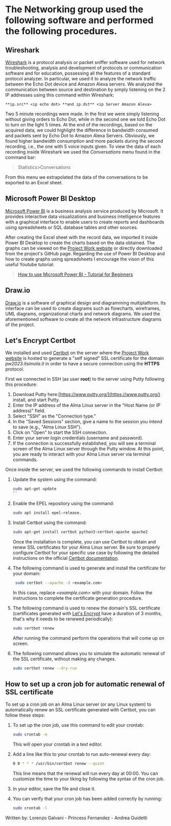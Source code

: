 # The Networking group used the following software and performed the following procedures.

## Wireshark

[Wireshark](https://www.wireshark.org/) is a protocol analysis or packet sniffer software used for network troubleshooting, analysis and development of protocols or communication software and for education, possessing all the features of a standard protocol analyzer.
In particular, we used it to analyze the network traffic between the Echo Dot device and Amazon Alexa servers.
We analyzed the communication between source and destination by simply listening on the 2 IP addresses using this command within Wireshark:

```wireshark
**ip.src** <ip echo dot> **and ip.dst** <ip Server Amazon Alexa>
```

Two 5 minute recordings were made.
In the first we were simply listening without giving orders to Echo Dot, while in the second one we told Echo Dot to turn on the light 5 times.
At the end of the recordings, based on the acquired data, we could highlight the difference in bandwidth consumed and packets sent by Echo Dot to Amazon Alexa Servers. Obviously, we found higher bandwidth consumption and more packets during the second recording, i.e., the one with 5 voice inputs given.
To view the data of each recording inside Wireshark we used the *Conversations* menu found in the command bar:
> Statistics>Conversations

From this menu we extrapolated the data of the conversations to be exported to an Excel sheet.

## Microsoft Power BI Desktop
[Microsoft Power BI](https://powerbi.microsoft.com/) is a business analysis service produced by Microsoft. It provides interactive data visualizations and business intelligence features with a graphical interface to enable users to create reports and dashboards using spreadsheets or SQL database tables and other sources.

After creating the Excel sheet with the record data, we imported it inside Power BI Desktop to create the charts based on the data obtained.
The graphs can be viewed on the [Project Work website](https://pw2023.itsimola.it/) or directly downloaded from the project's GitHub page.
Regarding the use of Power BI Desktop and how to create graphs using spreadsheets I encourage the vison of this useful Youtube tutorial:

>[How to use Microsoft Power BI - Tutorial for Beginners](https://www.youtube.com/watch?v=TmhQCQr_DCA)

## <span>Draw.io</span>

[Draw.io](https://www.drawio.com/) is a software of graphical design and diagramming multiplatform.
Its interface can be used to create diagrams such as flowcharts, wireframes, UML diagrams, organizational charts and network diagrams.
We used the aforementioned software to create all the network infrastructure diagrams of the project.

## Let's Encrypt Certbot

We installed and used [Certbot](https://certbot.eff.org/) on the server where the [Project Work website](https://pw2023.itsimola.it/) is hosted to generate a "self signed" SSL certificate for the domain *pw2023.itsimola<nolink>.it* in order to have a secure connection using the **HTTPS** protocol.

First we connected in SSH (as user **root**) to the server using Putty following this procedure:

1. Download Putty here:[https://www.putty.org/](https://www.putty.org/) install, and start Putty.
2. Enter the IP address of the Alma Linux server in the "Host Name (or IP address)" field.
3. Select "SSH" as the "Connection type."
4. In the "Saved Sessions" section, give a name to the session you intend to save (e.g., "Alma Linux SSH").
5. Click on "Open" to start the SSH connection.
6. Enter your server login credentials (username and password).
7. If the connection is successfully established, you will see a terminal screen of the Alma Linux server through the Putty window. At this point, you are ready to interact with your Alma Linux server via terminal commands.

Once inside the server, we used the following commands to install Certbot:

1. Update the system using the command:

    ```bash
    sudo apt-get update
    ``

2. Enable the EPEL repository using the command:

    ```bash
    sudo apt install epel-release.
    ```

3. Install Certbot using the command:

    ```bash
    sudo apt-get install certbot python3-certbot-apache apache2
    ```

    Once the installation is complete, you can use Certbot to obtain and renew SSL certificates for your Alma Linux server. Be sure to properly configure Certbot for your specific use case by following the detailed instructions on the official [Certbot documentation](https://eff-certbot.readthedocs.io/en/stable/).

4. The following command is used to generate and install the certificate for your domain:

   ```bash
    sudo certbot --apache -d <example.com>
    ```

    In this case, replace *<example.<nolink>com>* with your domain.
    Follow the instructions to complete the certificate generation procedure.

5. The following command is used to renew the domain's SSL certificate (certificates generated with [Let's Encrypt](https://letsencrypt.org/) have a duration of 3 months, that's why it needs to be renewed periodically):

    ```bash
    sudo certbot renew
    ```

    After running the command perform the operations that will come up on screen.

6. The following command allows you to simulate the automatic renewal of the SSL certificate, without making any changes.

    ```bash
    sudo certbot renew --dry-run

## How to set up a cron job for automatic renewal of SSL certificate 

To set up a cron job on an Alma Linux server (or any Linux system) to automatically renew an SSL certificate generated with Certbot, you can follow these steps:

1. To set up the cron job, use this command to edit your crontab:

    ```bash
    sudo crontab -e
    ```

    This will open your crontab in a text editor.

2. Add a line like this to your crontab to run auto-renewal every day:

    ```bash
    0 0 * * * /usr/bin/certbot renew --quiet
    ```

    This line means that the renewal will run every day at 00:00. You can customize the time to your liking by following the syntax of the cron job.

3. In your editor, save the file and close it.

4. You can verify that your cron job has been added correctly by running:

    ```bash
    sudo crontab -l
    ```

Written by:
Lorenzo Galvani - Princess Fernandez - Andrea Guidetti
